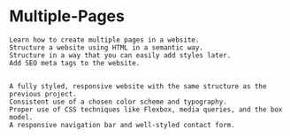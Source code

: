 # Multiple-Pages

    Learn how to create multiple pages in a website.
    Structure a website using HTML in a semantic way.
    Structure in a way that you can easily add styles later.
    Add SEO meta tags to the website.


    A fully styled, responsive website with the same structure as the previous project.
    Consistent use of a chosen color scheme and typography.
    Proper use of CSS techniques like Flexbox, media queries, and the box model.
    A responsive navigation bar and well-styled contact form.

